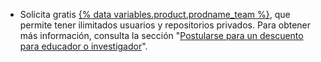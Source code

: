- Solicita gratis [{% data variables.product.prodname_team %}](/articles/github-s-products), que permite tener ilimitados usuarios y repositorios privados. Para obtener más información, consulta la sección "[Postularse para un descuento para educador o investigador](/education/explore-the-benefits-of-teaching-and-learning-with-github-education/apply-for-an-educator-or-researcher-discount)".
